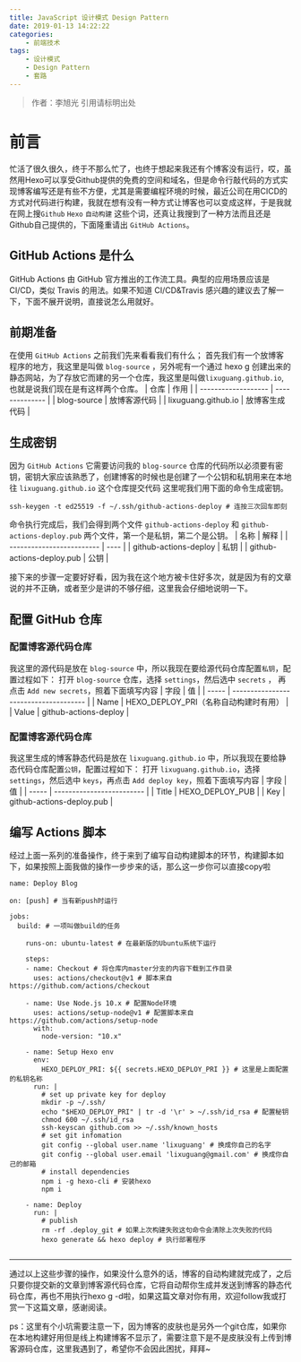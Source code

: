 ```yaml
---
title: JavaScript 设计模式 Design Pattern
date: 2019-01-13 14:22:22
categories: 
	- 前端技术
tags: 
	- 设计模式
	- Design Pattern
	- 套路
---
```

> 作者：李旭光
> 引用请标明出处


# 前言

忙活了很久很久，终于不那么忙了，也终于想起来我还有个博客没有运行，哎，虽然用Hexo可以享受Github提供的免费的空间和域名，但是命令行敲代码的方式实现博客编写还是有些不方便，尤其是需要编程环境的时候，最近公司在用CICD的方式对代码进行构建，我就在想有没有一种方式让博客也可以变成这样，于是我就在网上搜`Github` `Hexo` `自动构建` 这些个词，还真让我搜到了一种方法而且还是Github自己提供的，下面隆重请出 `GitHub Actions`。
<!-- more -->

## GitHub Actions 是什么
GitHub Actions 由 GitHub 官方推出的工作流工具。典型的应用场景应该是 CI/CD，类似 Travis 的用法。如果不知道 CI/CD&Travis 感兴趣的建议去了解一下，下面不展开说明，直接说怎么用就好。

## 前期准备
在使用 `GitHub Actions` 之前我们先来看看我们有什么；
首先我们有一个放博客程序的地方，我这里是叫做 `blog-source` ，另外呢有一个通过 hexo g 创建出来的静态网站，为了存放它而建的另一个仓库，我这里是叫做`lixuguang.github.io`,也就是说我们现在是有这样两个仓库。
| 仓库                | 作用           |
| ------------------- | -------------- |
| blog-source         | 放博客源代码   |
| lixuguang.github.io | 放博客生成代码 |

## 生成密钥
因为 `GitHub Actions` 它需要访问我的 `blog-source` 仓库的代码所以必须要有密钥，密钥大家应该熟悉了，创建博客的时候也是创建了一个公钥和私钥用来在本地往 `lixuguang.github.io` 这个仓库提交代码
这里呢我们用下面的命令生成密钥。
```
ssh-keygen -t ed25519 -f ~/.ssh/github-actions-deploy # 连按三次回车即刻
```
命令执行完成后，我们会得到两个文件 `github-actions-deploy` 和 `github-actions-deploy.pub` 两个文件，第一个是私钥，第二个是公钥。
| 名称                      | 解释 |
| ------------------------- | ---- |
| github-actions-deploy     | 私钥 |
| github-actions-deploy.pub | 公钥 |

接下来的步骤一定要好好看，因为我在这个地方被卡住好多次，就是因为有的文章说的并不正确，或者至少是讲的不够仔细，这里我会仔细地说明一下。

## 配置 GitHub 仓库
### 配置博客源代码仓库
我这里的源代码是放在 `blog-source` 中，所以我现在要给源代码仓库配置`私钥`，配置过程如下：
打开 `blog-source` 仓库，选择 `settings`，然后选中 `secrets` ， 再点击 `Add new secrets`，照着下面填写内容
| 字段  | 值                                    |
| ----- | ------------------------------------- |
| Name  | HEXO_DEPLOY_PRI（名称自动构建时有用） |
| Value | github-actions-deploy                 |

### 配置博客源代码仓库
我这里生成的博客静态代码是放在 `lixuguang.github.io` 中，所以我现在要给静态代码仓库配置`公钥`，配置过程如下：
打开 `lixuguang.github.io`，选择 `settings`，然后选中 `keys`，再点击 `Add deploy key`，照着下面填写内容
| 字段  | 值                        |
| ----- | ------------------------- |
| Title | HEXO_DEPLOY_PUB           |
| Key   | github-actions-deploy.pub |

## 编写 Actions 脚本

经过上面一系列的准备操作，终于来到了编写自动构建脚本的环节，构建脚本如下，如果按照上面我做的操作一步步来的话，那么这一步你可以直接copy啦
```
name: Deploy Blog

on: [push] # 当有新push时运行

jobs:
  build: # 一项叫做build的任务

    runs-on: ubuntu-latest # 在最新版的Ubuntu系统下运行
    
    steps:
    - name: Checkout # 将仓库内master分支的内容下载到工作目录
      uses: actions/checkout@v1 # 脚本来自 https://github.com/actions/checkout
      
    - name: Use Node.js 10.x # 配置Node环境
      uses: actions/setup-node@v1 # 配置脚本来自 https://github.com/actions/setup-node
      with:
        node-version: "10.x"
    
    - name: Setup Hexo env
      env:
        HEXO_DEPLOY_PRI: ${{ secrets.HEXO_DEPLOY_PRI }} # 这里是上面配置的私钥名称
      run: |
        # set up private key for deploy
        mkdir -p ~/.ssh/
        echo "$HEXO_DEPLOY_PRI" | tr -d '\r' > ~/.ssh/id_rsa # 配置秘钥
        chmod 600 ~/.ssh/id_rsa
        ssh-keyscan github.com >> ~/.ssh/known_hosts
        # set git infomation
        git config --global user.name 'lixuguang' # 换成你自己的名字
        git config --global user.email 'lixuguang@gmail.com' # 换成你自己的邮箱
        # install dependencies
        npm i -g hexo-cli # 安装hexo
        npm i
  
    - name: Deploy
      run: |
        # publish
        rm -rf .deploy_git # 如果上次构建失败这句命令会清除上次失败的代码
        hexo generate && hexo deploy # 执行部署程序


```

---

通过以上这些步骤的操作，如果没什么意外的话，博客的自动构建就完成了，之后只要你提交新的文章到博客源代码仓库，它将自动帮你生成并发送到博客的静态代码仓库，再也不用执行hexo g -d啦，如果这篇文章对你有用，欢迎follow我或打赏一下这篇文章，感谢阅读。

ps：这里有个小坑需要注意一下，因为博客的皮肤也是另外一个git仓库，如果你在本地构建好用但是线上构建博客不显示了，需要注意下是不是皮肤没有上传到博客源码仓库，这里我遇到了，希望你不会因此困扰，拜拜~